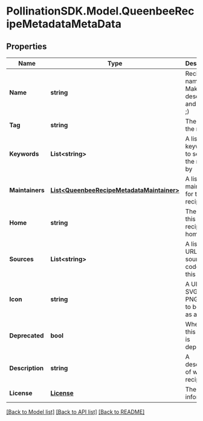 
# PollinationSDK.Model.QueenbeeRecipeMetadataMetaData

## Properties

Name | Type | Description | Notes
------------ | ------------- | ------------- | -------------
**Name** | **string** | Recipe name. Make it descriptive and helpful ;) | 
**Tag** | **string** | The tag of the recipe | 
**Keywords** | **List&lt;string&gt;** | A list of keywords to search the recipe by | [optional] 
**Maintainers** | [**List&lt;QueenbeeRecipeMetadataMaintainer&gt;**](QueenbeeRecipeMetadataMaintainer.md) | A list of maintainers for the recipe | [optional] 
**Home** | **string** | The URL of this recipe&#39;s home page | [optional] 
**Sources** | **List&lt;string&gt;** | A list of URLs to source code for this project | [optional] 
**Icon** | **string** | A URL to an SVG or PNG image to be used as an icon | [optional] 
**Deprecated** | **bool** | Whether this recipe is deprecated | [optional] 
**Description** | **string** | A description of what this recipe does | [optional] 
**License** | [**License**](License.md) | The license information. | [optional] 

[[Back to Model list]](../README.md#documentation-for-models)
[[Back to API list]](../README.md#documentation-for-api-endpoints)
[[Back to README]](../README.md)

